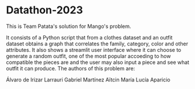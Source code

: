 # Datathon-2023
This is Team Patata's solution for Mango's problem.

It consists of a Python script that from a clothes dataset and an outfit dataset obtains a graph that correlates the family, category, color and other attributes.
It also shows a streamlit user interface where it can choose to generate a random outfit, one of the most popular accoeding to how compatible the pieces are and the user may also input a piece and see what outfit it can produce.
The authors of this problem are:

Álvaro de Irizar Larrauri
Gabriel Martínez Aïtcin
María Lucía Aparicio
